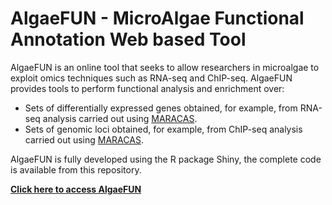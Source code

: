 # AlgaeFUN - MicroAlgae Functional Annotation Web based Tool 

AlgaeFUN is an online tool that seeks to allow researchers in microalgae to exploit omics techniques such as RNA-seq 
and ChIP-seq. AlgaeFUN provides tools to perform functional analysis and enrichment over:

* Sets of differentially expressed genes obtained, for example, from RNA-seq analysis carried out using [MARACAS](https://github.com/fran-romero-campero/MARACAS).
* Sets of genomic loci obtained, for example, from ChIP-seq analysis carried out using [MARACAS](https://github.com/fran-romero-campero/MARACAS).

AlgaeFUN is fully developed using the R package Shiny, the complete code is available from this repository.

[**Click here to access AlgaeFUN**](https://greennetwork.us.es/AlgaeFUN/)
